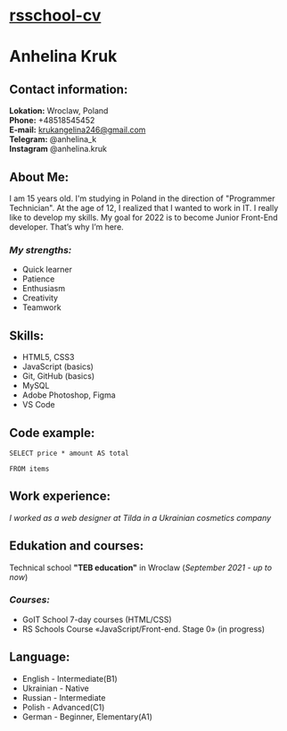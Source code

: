 # [rsschool-cv](https://anhelinakruk.github.io/rsschool-cv/cv)

# Anhelina Kruk

## **Contact information:**

**Lokation:** Wroclaw, Poland  
**Phone:** +48518545452  
**E-mail:** krukangelina246@gmail.com  
**Telegram:** @anhelina_k  
**Instagram** @anhelina.kruk

## **About Me:**

I am 15 years old. I'm studying in Poland in the direction of "Programmer Technician". At the age of 12, I realized that I wanted to work in IT. I really like to develop my skills. My goal for 2022 is to become Junior Front-End developer. That’s why I’m here.

### _My strengths:_

- Quick learner
- Patience
- Enthusiasm
- Creativity
- Teamwork

## **Skills:**

- HTML5, СSS3
- JavaScript (basics)
- Git, GitHub (basics)
- MySQL
- Adobe Photoshop, Figma
- VS Code

## **Code example:**

```
SELECT price * amount AS total

FROM items
```

## **Work experience:**

_I worked as a web designer at Tilda in a Ukrainian cosmetics company_

## **Edukation and courses:**

Technical school **"TEB education"** in Wroclaw (_September 2021 - up to now_)

### _Courses:_

- GoIT School 7-day courses (HTML/CSS)
- RS Schools Course «JavaScript/Front-end. Stage 0» (in progress)

## **Language:**

- English - Intermediate(B1)
- Ukrainian - Native
- Russian - Intermediate
- Polish - Advanced(C1)
- German - Beginner, Elementary(A1)
